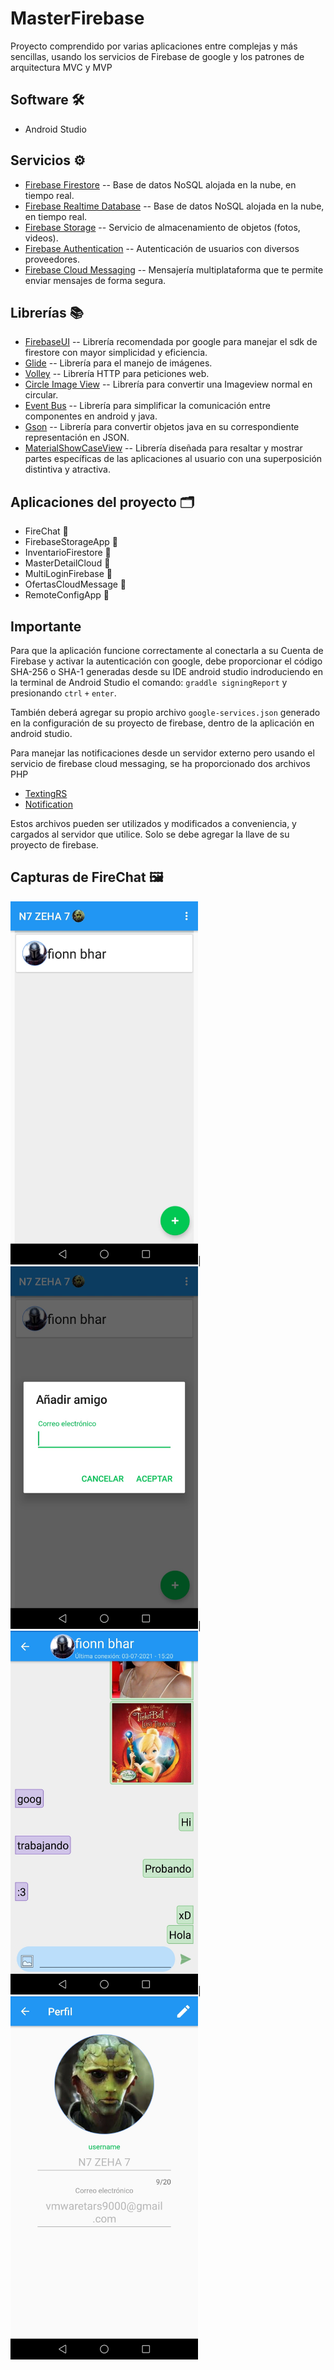 # MasterFirebase

Proyecto comprendido por varias aplicaciones entre complejas y más sencillas, usando los servicios de Firebase de google y los patrones de arquitectura MVC y MVP  

## Software :hammer_and_wrench:

* Android Studio

## Servicios  	:gear:

* [Firebase Firestore](https://firebase.google.com/docs/firestore/quickstart) -- Base de datos NoSQL alojada en la nube, en tiempo real.
* [Firebase Realtime Database](https://firebase.google.com/docs/database/android/start) -- Base de datos NoSQL alojada en la nube, en tiempo real.
* [Firebase Storage](https://firebase.google.com/docs/storage/android/start) -- Servicio de almacenamiento de objetos (fotos, videos).
* [Firebase Authentication](https://firebase.google.com/docs/auth?hl=es-419) -- Autenticación de usuarios con diversos proveedores.
* [Firebase Cloud Messaging](https://firebase.google.com/docs/cloud-messaging?hl=es-419) -- Mensajería multiplataforma que te permite enviar mensajes de forma segura.

## Librerías :books:
 
* [FirebaseUI](https://github.com/firebase/FirebaseUI-Android) -- Librería recomendada por google para manejar el sdk de firestore  con mayor simplicidad y eficiencia.
* [Glide](https://github.com/bumptech/glide) -- Librería para el manejo de imágenes.
* [Volley](https://google.github.io/volley/) -- Librería HTTP para peticiones web. 
* [Circle Image View](https://github.com/hdodenhof/CircleImageView) -- Librería para convertir una Imageview normal en circular.
* [Event Bus](https://github.com/greenrobot/EventBus) -- Librería para simplificar la comunicación entre componentes en android y java.
* [Gson](https://github.com/google/gson) -- Librería para convertir objetos java en su correspondiente representación en JSON.
* [MaterialShowCaseView](https://github.com/deano2390/MaterialShowcaseView) -- Librería diseñada para resaltar y mostrar partes específicas de las aplicaciones al usuario con una superposición distintiva y atractiva.

## Aplicaciones del proyecto :card_index_dividers:

* FireChat :iphone:
* FirebaseStorageApp :iphone:
* InventarioFirestore :iphone:
* MasterDetailCloud :iphone:
* MultiLoginFirebase :iphone:
* OfertasCloudMessage :iphone:
* RemoteConfigApp :iphone:

## Importante 

Para que la aplicación funcione correctamente al conectarla a su Cuenta de Firebase y activar la autenticación con google, debe proporcionar el código SHA-256 o SHA-1 generadas desde su IDE android studio indroduciendo en la terminal de Android Studio el comando: ```graddle signingReport```
y presionando ```ctrl``` ```+``` ```enter```.

También deberá agregar su propio archivo ```google-services.json``` generado en la configuración de su proyecto de firebase, dentro de la aplicación en android studio.

Para manejar las notificaciones desde un servidor externo pero usando el servicio de firebase cloud messaging, se ha proporcionado dos archivos PHP 
* [TextingRS](https://github.com/hall9zeha/MasterFirebase/blob/main/Extras/TextingRS.php)
* [Notification](https://github.com/hall9zeha/MasterFirebase/blob/main/Extras/Notification.php)
 
Estos archivos pueden ser utilizados y modificados a conveniencia, y cargados al servidor que utilice. Solo se debe agregar la llave de su proyecto de firebase.

## Capturas de FireChat :framed_picture:

<img src="https://github.com/hall9zeha/MasterFirebase/blob/main/Screenshots/Screenshot_20220303-130141~2.jpg" alt="drawing" width="300"/>|
<img src="https://github.com/hall9zeha/MasterFirebase/blob/main/Screenshots/Screenshot_20220303-130149~2.jpg" alt="drawing" width="300"/>|
<img src="https://github.com/hall9zeha/MasterFirebase/blob/main/Screenshots/Screenshot_20220303-130157~2.jpg" alt="drawing" width="300"/>|
<img src="https://github.com/hall9zeha/MasterFirebase/blob/main/Screenshots/Screenshot_20220303-130222~2.jpg" alt="drawing" width="300"/>



